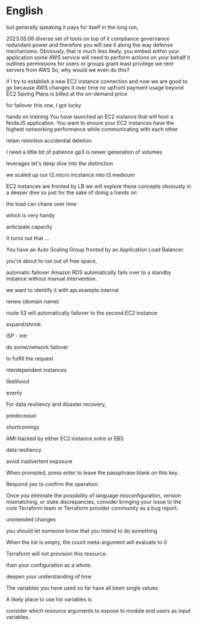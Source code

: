 # English

but generally speaking it pays for itself in the long run,

2023.05.06
diverse set of tools
on top of it
compliance
governance
redundant power
and therefore
you will see it along the way
defense mechanisms.
Obviously, that is much less likely.
you embed within your application
some AWS service will need to perform actions on your behalf
it outlines permissions for users or groups
grant least privilege
we rent servers from AWS
So, why would we even do this?

if I try to establish a new EC2 instance connection
and now we are good to go
because AWS changes it over time
no upfront payment
usage beyond EC2 Saving Plans is billed at the on-demand price

for failover
this one, I got lucky

hands on training
You have launched an EC2 instance that will host a NodeJS application.
You want to ensure your EC2 instances have the highest networking performance while communicating with each other

retain
retention
accidential deletion

I need a little bit of patience
gp3 is newer generation of volumes

leverages
let's deep dive into the distinction

we scaled up our t2.micro incstance into t3.medioum

EC2 instances are fronted by LB
we will explore these concepts obviously in a deeper dive
so just for the sake of doing a hands on

the load can chane over time

which is very handy

anticipate
capacity

It turns out that ...

You have an Auto Scaling Group fronted by an Application Load Balancer.

 you're about to run out of free space,

automatic failover
Amazon RDS automatically fails over to a standby instance without manual intervention.

we want to identify it with api.example.internal

renew (domain name)

route 53 will automatically failover to the second EC2 instance

expand/shrink

ISP - intr

do some/network failover

 to fulfill the request

 nterdependent instances

 likelihood

 evenly

For data resiliency and disaster recovery,

predecessor

shortcomings

AMI-backed by either EC2 instance sotre or EBS

data resiliency

avoid inadvertent exposure

When prompted, press enter to leave the passphrase blank on this key.

Respond yes to confirm the operation.

Once you eliminate the possibility of language misconfiguration, version mismatching, or state discrepancies, consider bringing your issue to the core Terraform team or Terraform provider community as a bug report.

unintended changes

you should let someone know that you intend to do something

When the list is empty, the count meta-argument will evaluate to 0

Terraform will not provision this resource.

than your configuration as a whole.

deepen your understanding of how

The variables you have used so far have all been single values.

A likely place to use list variables is

 consider which resource arguments to expose to module end users as input variables.
